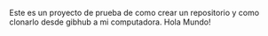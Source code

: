 
Este es un proyecto de prueba de como crear un repositorio y como clonarlo desde gibhub a mi computadora.
Hola Mundo!
